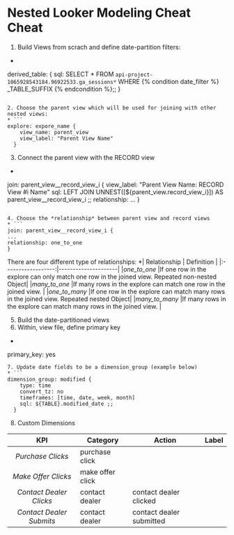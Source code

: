 # Nested Looker Modeling Cheat Cheat



1. Build Views from scrach and define date-partition filters:
* ```
derived_table: {
    sql:
      SELECT
        *
      FROM
        `api-project-1065928543184.96922533.ga_sessions*`
      WHERE
        {% condition date_filter %} _TABLE_SUFFIX {% endcondition %};;
}
```

2. Choose the parent view which will be used for joining with other nested views:
* ```
explore: expore_name {
    view_name: parent_view
    view_label: "Parent View Name"
  }
```
3. Connect the parent view with the RECORD view
* ```
join: parent_view__record_view_i {
  view_label: "Parent View Name: RECORD View #i Name"
  sql: LEFT JOIN UNNEST([${parent_view.record_view_i}]) AS parent_view__record_view_i ;;
  relationship: ...
  }
  ```

4. Choose the *relationship* between parent view and record views
* ```
join: parent_view__record_view_i {
  ...
  relationship: one_to_one
  }
  ```
  There are four different type of relationships:
  *| Relationship       | Definition          |
  |:------------------:|---------------------|
  |*one_to_one*        |If one row in the explore can only match one row in the joined view. Repeated non-nested Object|
  |*many_to_one*       |If many rows in the explore can match one row in the joined view.   |
  |*one_to_many*       |If one row in the explore can match many rows in the joined view. Repeated nested Object|
  |*many_to_many*      |If many rows in the explore can match many rows in the joined view. |


5. Build the date-partitioned views
6. Within, view file, define primary key
  * ```
primary_key: yes
```
7. Update date fields to be a dimension_group (example below)
* ```
dimension_group: modified {
    type: time
    convert_tz: no
    timeframes: [time, date, week, month]
    sql: ${TABLE}.modified_date ;;
  }
  ```

8. Custom Dimensions


  | KPI      | Category          |Action       |Label       |
  |:------------------:|---------------------|---------------------|---------------------|
  |*Purchase Clicks*        |purchase click| | |
  |*Make Offer Clicks*       |make offer click | | |
  |*Contact Dealer Clicks*       |contact dealer|contact dealer clicked | |
  |*Contact Dealer Submits*      |contact dealer|contact dealer submitted | |
